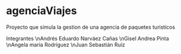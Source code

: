 # agenciaViajes
Proyecto que simula la gestion de una agencia de paquetes turisticos 

Integrantes 
\nAndrés Eduardo Narváez Cañas
\nGisel Andrea Pinta 
\nAngela maria Rodríguez
\nJuan Sebastián Ruiz
